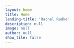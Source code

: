 ```yaml
---
layout: home
title: Home
landing-title: 'Rachel Radke'
description: null
image: null
author: null
show_tile: false
---
```

